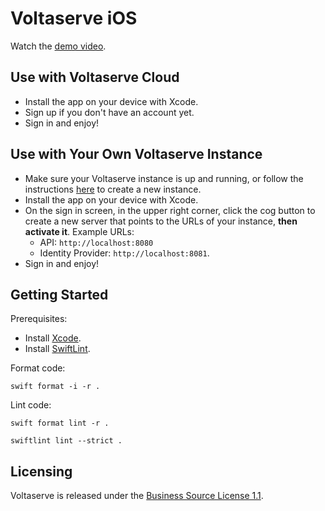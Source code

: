 # Voltaserve iOS

Watch the [demo video](https://youtu.be/RpHp0OEa_o8?feature=shared).

## Use with Voltaserve Cloud

- Install the app on your device with Xcode.
- Sign up if you don't have an account yet.
- Sign in and enjoy!

## Use with Your Own Voltaserve Instance

- Make sure your Voltaserve instance is up and running, or follow the instructions [here](https://github.com/kouprlabs/voltaserve) to create a new instance.
- Install the app on your device with Xcode.
- On the sign in screen, in the upper right corner, click the cog button to create a new server that points to the URLs of your instance, **then activate it**. Example URLs:
  - API: `http://localhost:8080`
  - Identity Provider: `http://localhost:8081`.
- Sign in and enjoy!

## Getting Started

Prerequisites:

- Install [Xcode](https://developer.apple.com/xcode/).
- Install [SwiftLint](https://github.com/realm/SwiftLint).

Format code:

```shell
swift format -i -r .
```

Lint code:

```shell
swift format lint -r .
```

```shell
swiftlint lint --strict .
```

## Licensing

Voltaserve is released under the [Business Source License 1.1](LICENSE).
